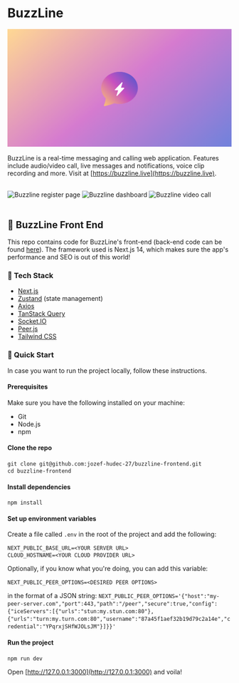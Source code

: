 # BuzzLine

<a href="https://buzzline.live" target="_blank">
    <img class="hero__main-img" src="https://github.com/jozef-hudec-27/buzzline-frontend/blob/main/app/opengraph-image.png?raw=true" alt="BuzzLine" />
</a>

<br>

BuzzLine is a real-time messaging and calling web application. Features include audio/video call, live messages and notifications, voice clip recording and more. Visit at [https://buzzline.live](https://buzzline.live).

<br>
<div>
<img class="hero__app-preview-photo" src="https://res.cloudinary.com/dsbky2fbe/image/upload/v1706466973/buzzline-register_tiicij.png" alt="Buzzline register page" width="500"/>

<img class="hero__app-preview-photo" src="https://res.cloudinary.com/dsbky2fbe/image/upload/v1709373061/buzzline-chat-2_xtw2mh.png" alt="Buzzline dashboard" width="500"/>

<img class="hero__app-preview-photo" src="https://res.cloudinary.com/dsbky2fbe/image/upload/v1709377232/buzzline-current-call_eo6yup.png" alt="Buzzline video call" width="500"/>
</div>
<br/>

## 🚀 BuzzLine Front End

This repo contains code for BuzzLine's front-end (back-end code can be found [here](https://github.com/jozef-hudec-27/buzzline-backend)). The framework used is Next.js 14, which makes sure the app's performance and SEO is out of this world!

### 🦾 Tech Stack

- [Next.js](https://nextjs.org/)
- [Zustand](https://github.com/pmndrs/zustand) (state management)
- [Axios](https://axios-http.com/docs/intro)
- [TanStack Query](https://tanstack.com/query/latest/)
- [Socket.IO](https://socket.io/)
- [Peer.js](https://peerjs.com)
- [Tailwind CSS](https://tailwindcss.com/)

### 🚄 Quick Start

In case you want to run the project locally, follow these instructions.

#### Prerequisites

Make sure you have the following installed on your machine:

- Git
- Node.js
- npm

#### Clone the repo

```
git clone git@github.com:jozef-hudec-27/buzzline-frontend.git
cd buzzline-frontend
```

#### Install dependencies

```
npm install
```

#### Set up environment variables

Create a file called `.env` in the root of the project and add the following:

```
NEXT_PUBLIC_BASE_URL=<YOUR SERVER URL>
CLOUD_HOSTNAME=<YOUR CLOUD PROVIDER URL>
```

Optionally, if you know what you're doing, you can add this variable:

```
NEXT_PUBLIC_PEER_OPTIONS=<DESIRED PEER OPTIONS>
```

in the format of a JSON string: `NEXT_PUBLIC_PEER_OPTIONS='{"host":"my-peer-server.com","port":443,"path":"/peer","secure":true,"config":{"iceServers":[{"urls":"stun:my.stun.com:80"},{"urls":"turn:my.turn.com:80","username":"87a45f1aef32b19d79c2a14e","credential":"YPqrxjSHfWJOLsJM"}]}}'`

#### Run the project

```
npm run dev
```

Open [http://127.0.0.1:3000](http://127.0.0.1:3000) and voila!
